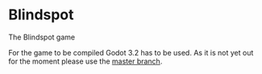 # Blindspot
The Blindspot game

For the game to be compiled Godot 3.2 has to be used. As it is not yet out for
the moment please use the [master branch](https://github.com/godotengine/godot).

